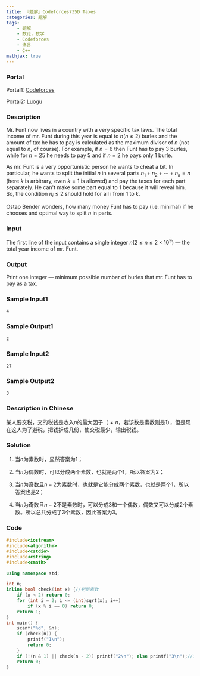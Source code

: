```yaml
---
title: 『题解』Codeforces735D Taxes
categories: 题解
tags:
    - 题解
    - 数论，数学
    - Codeforces
    - 洛谷
    - C++
mathjax: true
---
```


### Portal

Portal1: [Codeforces](http://codeforces.com/problemset/problem/735/D)

Portal2: [Luogu](https://www.luogu.com.cn/problem/CF735D)

<!-- more -->

### Description

Mr. Funt now lives in a country with a very specific tax laws. The total income of mr. Funt during this year is equal to $n (n \le 2)$ burles and the amount of tax he has to pay is calculated as the maximum divisor of $n$ (not equal to $n$, of course). For example, if $n = 6$ then Funt has to pay $3$ burles, while for $n = 25$ he needs to pay $5$ and if $n = 2$ he pays only $1$ burle.

As mr. Funt is a very opportunistic person he wants to cheat a bit. In particular, he wants to split the initial $n$ in several parts $n_1 + n_2 + \cdots + n_k = n$ (here $k$ is arbitrary, even $k = 1$ is allowed) and pay the taxes for each part separately. He can't make some part equal to $1$ because it will reveal him. So, the condition $n_i \le 2$ should hold for all i from $1$ to $k$.

Ostap Bender wonders, how many money Funt has to pay (i.e. minimal) if he chooses and optimal way to split $n$ in parts.

### Input

The first line of the input contains a single integer $n (2 \le n \le 2 \times 10^9)$ — the total year income of mr. Funt.

### Output

Print one integer — minimum possible number of burles that mr. Funt has to pay as a tax.

### Sample Input1

```
4
```

### Sample Output1

```
2
```

### Sample Input2

```
27
```

### Sample Output2

```
3
```

### Description in Chinese

某人要交税，交的税钱是收入$n$的最大因子（$\ne n$，若该数是素数则是$1$），但是现在这人为了避税，把钱拆成几份，使交税最少，输出税钱。

### Solution

1. 当$n$为素数时，显然答案为$1$；

1. 当$n$为偶数时，可以分成两个素数，也就是两个$1$，所以答案为$2$；

1. 当$n$为奇数且$n - 2$为素数时，也就是它能分成两个素数，也就是两个$1$，所以答案也是$2$；

1. 当$n$为奇数且$n - 2$不是素数时，可以分成$3$和一个偶数，偶数又可以分成$2$个素数。所以总共分成了$3$个素数，因此答案为$3$。

### Code

```cpp
#include<iostream>
#include<algorithm>
#include<cstdio>
#include<cstring>
#include<cmath>

using namespace std;

int n;
inline bool check(int x) {//判断素数
    if (x < 2) return 0;
    for (int i = 2; i <= (int)sqrt(x); i++)
        if (x % i == 0) return 0;
    return 1;
}
int main() {
    scanf("%d", &n);
    if (check(n)) {
        printf("1\n");
        return 0;
    }
    if (!(n & 1) || check(n - 2)) printf("2\n"); else printf("3\n");//这里使用快速幂，应为!的优先级比&高所以必须加括号
    return 0;
}
```